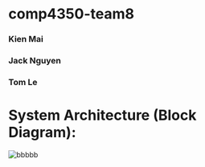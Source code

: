 # comp4350-team8
### Kien Mai
### Jack Nguyen
### Tom Le

# System Architecture (Block Diagram):
![bbbbb](https://github.com/maingockien01/comp4350-team8/assets/84072576/4266d3fb-7051-47d5-adb8-bd8fa6f7ece2)
